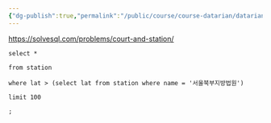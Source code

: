 ```yaml
---
{"dg-publish":true,"permalink":"/public/course/course-datarian/datarian/","tags":["SUBQUERY"],"created":"2025-08-27T14:49:19.804+09:00","updated":"2025-08-29T16:08:46.162+09:00"}
---
```


https://solvesql.com/problems/court-and-station/

```mysql
select *

from station

where lat > (select lat from station where name = '서울북부지방법원')

limit 100

;
```